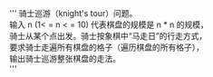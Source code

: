 ''' 
骑士巡游（knight's tour）问题。   
输入 n (1< = n < = 10) 代表棋盘的规模是 n * n 的规模，    
骑士从某个点出发。骑士按象棋中“马走日”的行走方式，  
要求骑士走遍所有棋盘的格子（遍历棋盘的所有格子），   
输出骑士巡游整张棋盘的走法。  
'''